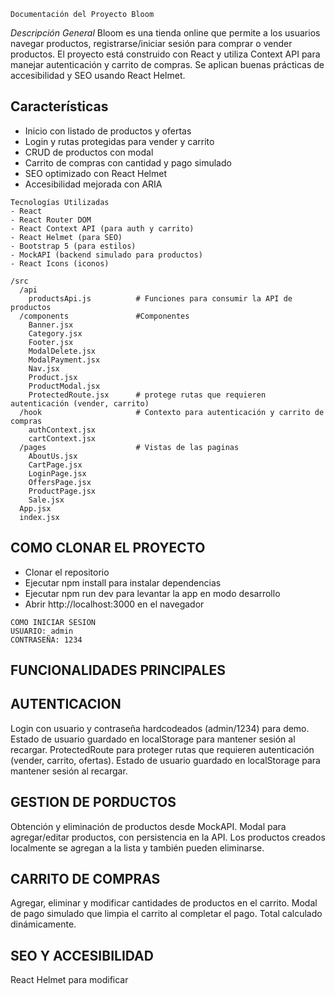 ``Documentación del Proyecto Bloom``

*Descripción General*
Bloom es una tienda online que permite a los usuarios navegar productos, registrarse/iniciar sesión para comprar o vender productos. El proyecto está construido con React y utiliza Context API para manejar autenticación y carrito de compras. Se aplican buenas prácticas de accesibilidad y SEO usando React Helmet.

## Características
- Inicio con listado de productos y ofertas  
- Login y rutas protegidas para vender y carrito  
- CRUD de productos con modal  
- Carrito de compras con cantidad y pago simulado  
- SEO optimizado con React Helmet  
- Accesibilidad mejorada con ARIA  

```
Tecnologías Utilizadas
- React
- React Router DOM
- React Context API (para auth y carrito)
- React Helmet (para SEO)
- Bootstrap 5 (para estilos)
- MockAPI (backend simulado para productos)
- React Icons (iconos)
```

```
/src
  /api
    productsApi.js          # Funciones para consumir la API de productos
  /components               #Componentes
    Banner.jsx
    Category.jsx
    Footer.jsx
    ModalDelete.jsx
    ModalPayment.jsx
    Nav.jsx
    Product.jsx
    ProductModal.jsx
    ProtectedRoute.jsx      # protege rutas que requieren autenticación (vender, carrito) 
  /hook                     # Contexto para autenticación y carrito de compras
    authContext.jsx     
    cartContext.jsx        
  /pages                    # Vistas de las paginas
    AboutUs.jsx
    CartPage.jsx
    LoginPage.jsx
    OffersPage.jsx
    ProductPage.jsx
    Sale.jsx
  App.jsx
  index.jsx
```

## COMO CLONAR EL PROYECTO
- Clonar el repositorio
- Ejecutar npm install para instalar dependencias
- Ejecutar npm run dev para levantar la app en modo desarrollo
- Abrir http://localhost:3000 en el navegador


```
COMO INICIAR SESION
USUARIO: admin
CONTRASEÑA: 1234
```


## FUNCIONALIDADES PRINCIPALES

## AUTENTICACION
Login con usuario y contraseña hardcodeados (admin/1234) para demo.
Estado de usuario guardado en localStorage para mantener sesión al recargar.
ProtectedRoute para proteger rutas que requieren autenticación (vender, carrito, ofertas).
Estado de usuario guardado en localStorage para mantener sesión al recargar.

## GESTION DE PORDUCTOS
Obtención y eliminación de productos desde MockAPI.
Modal para agregar/editar productos, con persistencia en la API.
Los productos creados localmente se agregan a la lista y también pueden eliminarse.

## CARRITO DE COMPRAS
Agregar, eliminar y modificar cantidades de productos en el carrito.
Modal de pago simulado que limpia el carrito al completar el pago.
Total calculado dinámicamente.

## SEO Y ACCESIBILIDAD
React Helmet para modificar <title> y <meta> de cada página para mejorar SEO.
Etiquetas aria-label en botones e íconos para accesibilidad.

